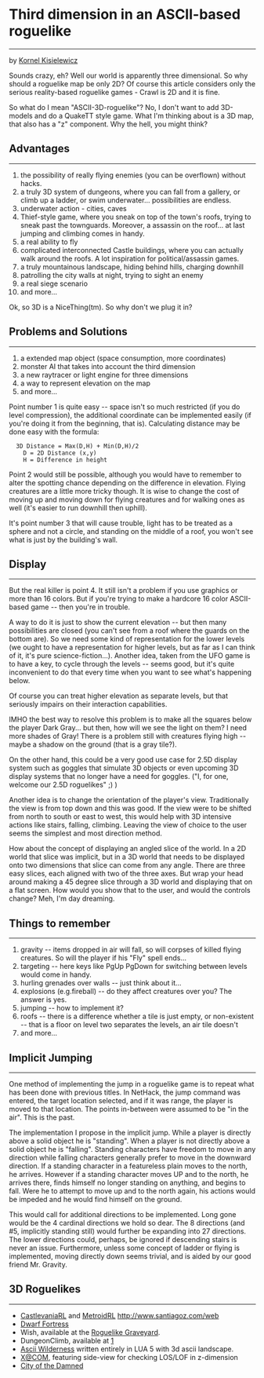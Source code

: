 # Third dimension in an ASCII-based roguelike

---

by [Kornel Kisielewicz](kornel_kisielewicz.md)

Sounds crazy, eh? Well our world is apparently three dimensional. So why should a roguelike map be only 2D? Of course this article considers only the serious reality-based roguelike games - Crawl is 2D and it is fine.

So what do I mean "ASCII-3D-roguelike"? No, I don't want to add 3D-models and do a QuakeTT style game. What I'm thinking about is a 3D map, that also has a "z" component. Why the hell, you might think?

## Advantages

---

1. the possibility of really flying enemies (you can be overflown) without hacks.
2. a truly 3D system of dungeons, where you can fall from a gallery, or climb up a ladder, or swim underwater... possibilities are endless.
3. underwater action - cities, caves
4. Thief-style game, where you sneak on top of the town's roofs, trying to sneak past the townguards. Moreover, a assassin on the roof... at last jumping and climbing comes in handy.
5. a real ability to fly
6. complicated interconnected Castle buildings, where you can actually walk around the roofs. A lot inspiration for political/assassin games.
7. a truly mountainous landscape, hiding behind hills, charging downhill
8. patrolling the city walls at night, trying to sight an enemy
9. a real siege scenario
10. and more...

Ok, so 3D is a NiceThing(tm). So why don't we plug it in?

## Problems and Solutions

---

1. a extended map object (space consumption, more coordinates)
2. monster AI that takes into account the third dimension
3. a new raytracer or light engine for three dimensions
4. a way to represent elevation on the map
5. and more...

Point number 1 is quite easy -- space isn't so much restricted (if you do level compression), the additional coordinate can be implemented easily (if you're doing it from the beginning, that is). Calculating distance may be done easy with the formula:

```text
  3D Distance = Max(D,H) + Min(D,H)/2
    D = 2D Distance (x,y)
    H = Difference in height
```

Point 2 would still be possible, although you would have to remember to alter the spotting chance depending on the difference in elevation. Flying creatures are a little more tricky though. It is wise to change the cost of moving up and moving down for flying creatures and for walking ones as well (it's easier to run downhill then uphill).

It's point number 3 that will cause trouble, light has to be treated as a sphere and not a circle, and standing on the middle of a roof, you won't see what is just by the building's wall.

## Display

---

But the real killer is point 4. It still isn't a problem if you use graphics or more than 16 colors. But if you're trying to make a hardcore 16 color ASCII-based game -- then you're in trouble.

A way to do it is just to show the current elevation -- but then many possibilities are closed (you can't see from a roof where the guards on the bottom are). So we need some kind of representation for the lower levels (we ought to have a representation for higher levels, but as far as I can think of it, it's pure science-fiction...). Another idea, taken from the UFO game is to have a key, to cycle through the levels -- seems good, but it's quite inconvenient to do that every time when you want to see what's happening below.

Of course you can treat higher elevation as separate levels, but that seriously impairs on their interaction capabilities.

IMHO the best way to resolve this problem is to make all the squares below the player Dark Gray... but then, how will we see the light on them? I need more shades of Gray! There is a problem still with creatures flying high -- maybe a shadow on the ground (that is a gray tile?).

On the other hand, this could be a very good use case for 2.5D display system such as goggles that simulate 3D objects or even upcoming 3D display systems that no longer have a need for goggles. ("I, for one, welcome our 2.5D roguelikes" ;) )

Another idea is to change the orientation of the player's view. Traditionally the view is from top down and this was good. If the view were to be shifted from north to south or east to west, this would help with 3D intensive actions like stairs, falling, climbing. Leaving the view of choice to the user seems the simplest and most direction method.

How about the concept of displaying an angled slice of the world. In a 2D world that slice was implicit, but in a 3D world that needs to be displayed onto two dimensions that slice can come from any angle. There are three easy slices, each aligned with two of the three axes. But wrap your head around making a 45 degree slice through a 3D world and displaying that on a flat screen. How would you show that to the user, and would the controls change? Meh, I'm day dreaming.

## Things to remember

---

1. gravity -- items dropped in air will fall, so will corpses of killed flying creatures. So will the player if his "Fly" spell ends...
2. targeting -- here keys like PgUp PgDown for switching between levels would come in handy.
3. hurling grenades over walls -- just think about it...
4. explosions (e.g.fireball) -- do they affect creatures over you? The answer is yes.
5. jumping -- how to implement it?
6. roofs -- there is a difference whether a tile is just empty, or non-existent -- that is a floor on level two separates the levels, an air tile doesn't
7. and more...

## Implicit Jumping

---

One method of implementing the jump in a roguelike game is to repeat what has been done with previous titles. In NetHack, the jump command was entered, the target location selected, and if it was range, the player is moved to that location. The points in-between were assumed to be "in the air". This is the past.

The implementation I propose in the implicit jump. While a player is directly above a solid object he is "standing". When a player is not directly above a solid object he is "falling". Standing characters have freedom to move in any direction while falling characters generally prefer to move in the downward direction. If a standing character in a featureless plain moves to the north, he arrives. However if a standing character moves UP and to the north, he arrives there, finds himself no longer standing on anything, and begins to fall. Were he to attempt to move up and to the north again, his actions would be impeded and he would find himself on the ground.

This would call for additional directions to be implemented. Long gone would be the 4 cardinal directions we hold so dear. The 8 directions (and #5, implicitly standing still) would further be expanding into 27 directions. The lower directions could, perhaps, be ignored if descending stairs is never an issue. Furthermore, unless some concept of ladder or flying is implemented, moving directly down seems trivial, and is aided by our good friend Mr. Gravity.

## 3D Roguelikes

---

- [CastlevaniaRL](castlevaniarl.md) and [MetroidRL](metroidrl.md) <http://www.santiagoz.com/web>
- [Dwarf Fortress](slaves_to_armok_II_dwarf_fortress.md)
- Wish, available at the [Roguelike Graveyard](http://www.graveyard.uni.cc/).
- DungeonClimb, available at [1](http://sourceforge.net/projects/dungeonclimb/)
- [Ascii Wilderness](ascii_wilderness.md) written entirely in LUA 5 with 3d ascii landscape.
- [X@COM](xcom.md), featuring side-view for checking LOS/LOF in z-dimension
- [City of the Damned](city_of_the_damned.md)
